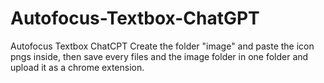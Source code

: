 # Autofocus-Textbox-ChatGPT
Autofocus Textbox ChatCPT
Create the folder "image" and paste the icon pngs inside, then save every files and the image folder in one folder and upload it as a chrome extension.
